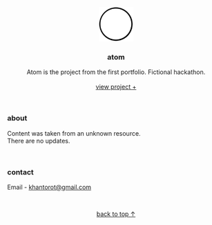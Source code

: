<br />
<div align="center">
  <a href="#top">
    <img src="images/logo1.png" alt="logo" width="80" height="80">
  </a>

  <h3 align="center">atom</h3>

  <p align="center">
    Atom is the project from the first portfolio. Fictional hackathon.
    <br />
    <br />
    <a href="https://khantorot.github.io/atom">view project +</a>
  </p>
</div>
<br />





### about

Content was taken from an unknown resource.  
There are no updates.  



<br />



### contact

Email - khantorot@gmail.com





<br />
<p align="center"><a href="#top">back to top ↑</a></p>